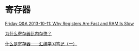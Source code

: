 # 寄存器

[Friday Q&A 2013-10-11: Why Registers Are Fast and RAM Is Slow](https://www.mikeash.com/pyblog/friday-qa-2013-10-11-why-registers-are-fast-and-ram-is-slow.html)

[为什么寄存器比内存快？]([http://www.ruanyifeng.com/blog/2013/10/register.html](http://www.ruanyifeng.com/blog/2013/10/register.html))

[什么是寄存器——汇编学习笔记（一）](https://blog.csdn.net/cqkxboy168/article/details/8994479)

